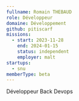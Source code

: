 ```yaml
---
fullname: Romain THEBAUD
role: Développeur
domaine: Développement
github: pitiscarf
missions:
  - start: 2023-11-28
    end: 2024-01-15
    status: independent
    employer: malt
startups:
  - snu
memberType: beta
---
```


Développeur Back  Devops

